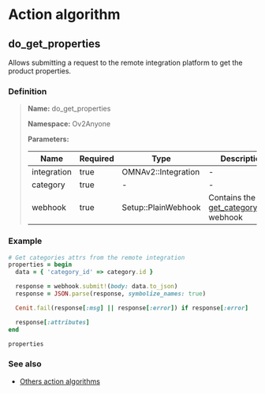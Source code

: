 # Action algorithm

## do_get_properties

Allows submitting a request to the remote integration platform to get the product properties.
    
### Definition

> **Name:** do_get_properties
> 
> **Namespace:** Ov2Anyone
>
> **Parameters:**
> 
> | Name | Required | Type | Description |
> | ---- | -------- | ---- | ----------- |
> | integration | true | OMNAv2::Integration | - |
> | category | true | - | - |
> | webhook | true | Setup::PlainWebhook | Contains the [get_category_attrs](../webhooks/overview?id=get_category_attrs) webhook |

### Example
```ruby
# Get categories attrs from the remote integration
properties = begin
  data = { 'category_id' => category.id }

  response = webhook.submit!(body: data.to_json)
  response = JSON.parse(response, symbolize_names: true)

  Cenit.fail(response[:msg] || response[:error]) if response[:error]

  response[:attributes]
end

properties
```

### See also
* [Others action algorithms](overview?id=do_get_properties)
